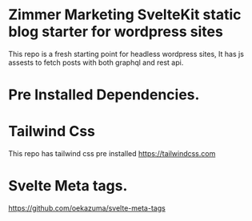 # Zimmer Marketing SvelteKit static blog starter for wordpress sites

This repo is a fresh starting point for headless wordpress sites, It has js assests to fetch posts with both graphql and rest api.

# Pre Installed Dependencies.

# Tailwind Css

This repo has tailwind css pre installed
https://tailwindcss.com

# Svelte Meta tags.

https://github.com/oekazuma/svelte-meta-tags
